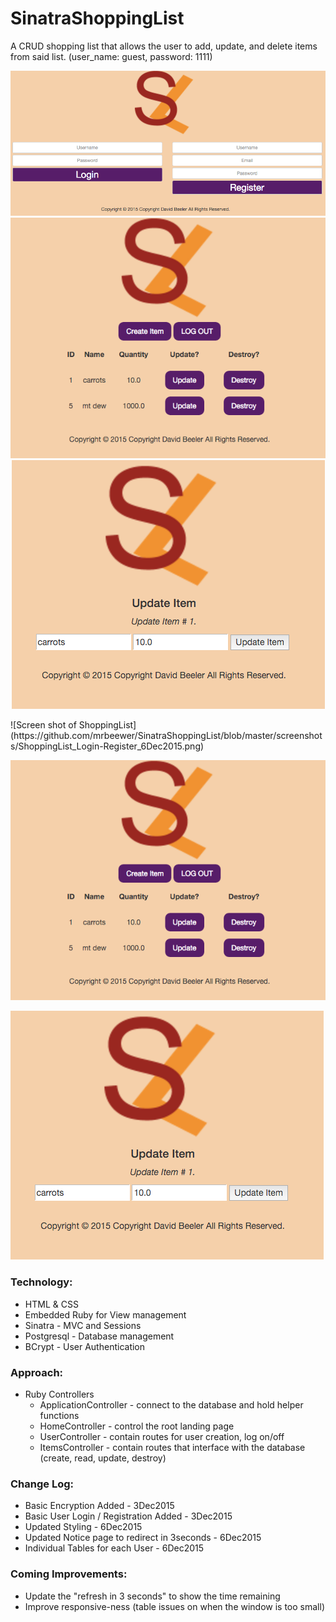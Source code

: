 # SinatraShoppingList
A CRUD shopping list that allows the user to add, update, and delete items from said list. (user_name: guest, password: 1111)

<p align="center">
  <img src="https://github.com/mrbeewer/SinatraShoppingList/blob/master/screenshots/ShoppingList_Login-Register_6Dec2015.png?raw=true" alt="Shopping List: Login-Register View"/>
  <img src="https://github.com/mrbeewer/SinatraShoppingList/blob/master/screenshots/ShoppingList_ListView_6Dec2015.png?raw=true" alt="Shopping List: List View"/>
  <img src="https://github.com/mrbeewer/SinatraShoppingList/blob/master/screenshots/ShoppingList_UpdateView_6Dec2015.png?raw=true" alt="Shopping List: Update View"/>
</p>
![Screen shot of ShoppingList](https://github.com/mrbeewer/SinatraShoppingList/blob/master/screenshots/ShoppingList_Login-Register_6Dec2015.png)

![Screen shot of ShoppingList](https://github.com/mrbeewer/SinatraShoppingList/blob/master/screenshots/ShoppingList_ListView_6Dec2015.png)

![Screen shot of ShoppingList](https://github.com/mrbeewer/SinatraShoppingList/blob/master/screenshots/ShoppingList_UpdateView_6Dec2015.png)

### Technology:
* HTML & CSS
* Embedded Ruby for View management
* Sinatra - MVC and Sessions
* Postgresql - Database management
* BCrypt - User Authentication

### Approach:
* Ruby Controllers
  * ApplicationController - connect to the database and hold helper functions
  * HomeController - control the root landing page
  * UserController - contain routes for user creation, log on/off
  * ItemsController - contain routes that interface with the database (create, read, update, destroy)

### Change Log:
* Basic Encryption Added - 3Dec2015
* Basic User Login / Registration Added - 3Dec2015
* Updated Styling - 6Dec2015
* Updated Notice page to redirect in 3seconds - 6Dec2015
* Individual Tables for each User - 6Dec2015

### Coming Improvements:
* Update the "refresh in 3 seconds" to show the time remaining
* Improve responsive-ness (table issues on when the window is too small)
